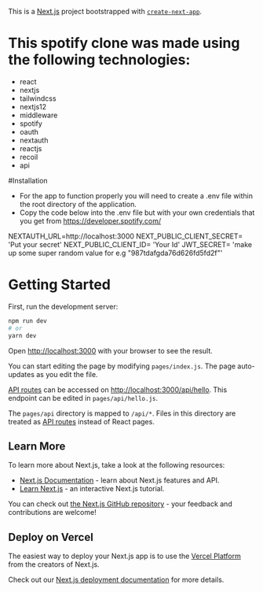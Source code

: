 This is a [Next.js](https://nextjs.org/) project bootstrapped with [`create-next-app`](https://github.com/vercel/next.js/tree/canary/packages/create-next-app).

# This spotify clone was made using the following technologies:
 * react 
 * nextjs 
 * tailwindcss 
 * nextjs12 
 * middleware 
 * spotify 
 * oauth 
 * nextauth 
 * reactjs 
 * recoil
 * api
 
 
#Installation

* For the app to function properly you will need to create a .env file within the root directory of the application. 
* Copy the code below into the .env file but with your own credentials that you get from https://developer.spotify.com/ 

NEXTAUTH_URL=http://localhost:3000
NEXT_PUBLIC_CLIENT_SECRET= 'Put your secret'
NEXT_PUBLIC_CLIENT_ID= 'Your Id'
JWT_SECRET= 'make up some super random value for e.g "987tdafgda76d626fd5fd2f"'


# Getting Started
First, run the development server:

```bash
npm run dev
# or
yarn dev
```

Open [http://localhost:3000](http://localhost:3000) with your browser to see the result.

You can start editing the page by modifying `pages/index.js`. The page auto-updates as you edit the file.

[API routes](https://nextjs.org/docs/api-routes/introduction) can be accessed on [http://localhost:3000/api/hello](http://localhost:3000/api/hello). This endpoint can be edited in `pages/api/hello.js`.

The `pages/api` directory is mapped to `/api/*`. Files in this directory are treated as [API routes](https://nextjs.org/docs/api-routes/introduction) instead of React pages.

## Learn More

To learn more about Next.js, take a look at the following resources:

- [Next.js Documentation](https://nextjs.org/docs) - learn about Next.js features and API.
- [Learn Next.js](https://nextjs.org/learn) - an interactive Next.js tutorial.

You can check out [the Next.js GitHub repository](https://github.com/vercel/next.js/) - your feedback and contributions are welcome!

## Deploy on Vercel

The easiest way to deploy your Next.js app is to use the [Vercel Platform](https://vercel.com/new?utm_medium=default-template&filter=next.js&utm_source=create-next-app&utm_campaign=create-next-app-readme) from the creators of Next.js.

Check out our [Next.js deployment documentation](https://nextjs.org/docs/deployment) for more details.

